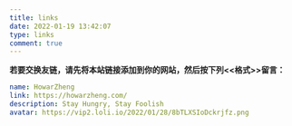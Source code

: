 ```yaml
---
title: links
date: 2022-01-19 13:42:07
type: links
comment: true
---
```

**若要交换友链，请先将本站链接添加到你的网站，然后按下列<<格式>>留言：**  
```yml
name: HowarZheng
link: https://howarzheng.com/
description: Stay Hungry, Stay Foolish
avatar: https://vip2.loli.io/2022/01/28/8bTLXSIoDckrjfz.png
```


